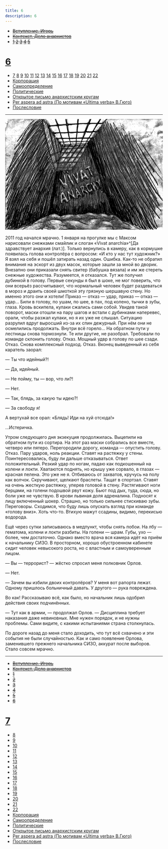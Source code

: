 ```yaml
---
title: 6
description: 6
---
```


- ~~[Вступление. Игорь](./1.md)~~
- ~~[Контекст. Дело анархистов](./2.md)~~
- ~~[1](./3.md)  [2](./4.md)  [3](./5.md)  [4](./6.md)  [5](./7.md)~~
# [6](./8.md)  
- [7](./9.md)  [8](./10.md)  [9](./11.md)  [10](./12.md)  [11](./13.md)  [12](./14.md)  [13](./15.md)  [14](./16.md)  [15](./17.md)  [16](./18.md)  [17](./19.md)  [18](./20.md)  [19](./21.md)  [20](./22.md)  [21](./23.md)  [22](./24.md)
- [Корпорация](./25.md)
- [Самоопределение](./26.md)
- [Политические](./27.md)
- [Открытое письмо анархистским кругам](./28.md)
- [Per aspera ad astra (По мотивам «Ultima verba» В.Гюго)](./29.md)
- [Послесловие](./30.md)

---

![](./img/4.png)

2011 год начался мрачно. 1 января на прогулке мы с Максом нарисовали снежками смайлик и слоган «Vivat anarchia»^[Да здравствует анархия (лат.)]. Только вернулись в камеру, как в кормушке появилась голова контролёра с вопросом: «И кто у нас тут художник?» Я взял на себя и пошёл затирать назад один. Ошибка. Как-то не обратил внимания на эскорт из двух масок, которые зашли за мной во дворик. Внезапно они приказали снять свитер (бабушка вязала) и им же стереть снежные художества. Разумеется, я отказался. Тут же получил дубинкой в голову. Первые секунды я был в шоке, не мог поверить, что они всерьёз рассчитывают, что нормальный человек будет раздеваться в мороз и драить своей шмоткой эту грязную шершавую стену. Но именно этого они и хотели! Приказ — отказ — удар, приказ — отказ — удар… Били в голову, по ушам, по шее, в пах, под колено, тычки в зубы, глаза. Кровь вскипела, кулаки сжались сами собой. Увидев такой поворот, маски отошли на пару шагов и встали с дубинками наперевес, орали, чтобы разжал кулаки, но я их уже не слышал. Ситуацию разрулил вдруг выросший из-за их спин дежурный. При нём они не осмелились продолжать. Внутри всё горело… На обратном пути у лестницы снова тормознули. Те или другие, не разобрал. Требовали по команде склонить голову. Отказ. Мощный удвр в голову по шее сзади. Отказ. Снова комплексный подход. Отказ. Вконец выведенный из себя каратель заорал:

— Ты что идейный?!

— Да, идейный.

— Не пойму, ты — вор, что ли?!

— Нет.

— Так, блядь, за какую ты идею?!

— За свободу я!

А вертухай все орал: «Блядь! Иди на хуй отсюда!»

…Истеричка.

Утром следующего дня экзекуция продолжилась. Выцепили на обратном пути из сортира. На этот раз маски собрались все вместе, четверо или пятеро. Перегородили дорогу, команда — опустить голову. Отказ. Пару ударов, ноль реакции. Ставят на растяжку у стены. Поинтересовались, буду ли дальше отказываться. Ответ положительный. Резкий удар по ногам, падаю как подкошенный на колени и локти. Хватаются поднять, но крышу уже сорвало, в глазах — красная пелена. Это уже не я. Отбиваюсь от захватов, кручусь на полу как волчок. Скручивают, щелкают браслеты. Тащат в спортзал. Ставят на очень жесткую растяжку, уперев головой в стену. Растягивают ноги берцами, на голени подошвой рвут кожу. Бьют под дых, туда, сюда, но боли уже не чувствую. В крови львиная доля адреналина. Подносят к лицу включенный шокер. Страшно, но только сильнее стискиваю зубы. Переговоры. Сходимся, что буду лишь опускать взгляд при команде «голову вниз». Хоть что-то. Втихую мажут ссадины, видимо, перекисью водорода.

Ещё через сутки записываюсь в медпункт, чтобы снять побои. На лбу — гематома, колени и локти разбиты. На голени — шрам. Губы, ухо — более, чем достаточно. Однако вместо врача вся камера идёт на приём к начальнику СИЗО. В просторном, хорошо обустроенном кабинете сидит человек невысокого роста, но с властным и самоуверенным лицом.

— Вы — террорист? — жёстко спросил меня полковник Орлов.

— Нет.

— Зачем вы избили двоих контролёров? У меня вот рапорта лежат. Одному пришлось больничный давать. У другого — рука повреждена.

Во как! Рассказываю всё, как было, но начальник лишь одобрил действия своих подчинённых.

— Тут как в армии, — продолжал Орлов. — Дисциплина требует наказания даже невиновных. Мне нужен порядок, и не нужны проблемы. Сами видите, с какими испытаниями страна столкнулась.

По дороге назад до меня стало доходить, что тут всё схвачено и эти события не были случайностью. Как и само появление Орлова, заменившего прежнего начальника СИЗО, аккурат после выборов. Стало совсем мрачно.




---

- ~~[Вступление. Игорь](./1.md)~~
- ~~[Контекст. Дело анархистов](./2.md)~~
- ~~[1](./3.md)~~
- ~~[2](./4.md)~~
- ~~[3](./5.md)~~
- ~~[4](./6.md)~~
- ~~[5](./7.md)~~
- ~~[6](./8.md)~~
# [7](./9.md)
- [8](./10.md)
- [9](./11.md)
- [10](./12.md)
- [11](./13.md)
- [12](./14.md)
- [13](./15.md)
- [14](./16.md)
- [15](./17.md)
- [16](./18.md)
- [17](./19.md)
- [18](./20.md)
- [19](./21.md)
- [20](./22.md)
- [21](./23.md)
- [22](./24.md)
- [Корпорация](./25.md)
- [Самоопределение](./26.md)
- [Политические](./27.md)
- [Открытое письмо анархистским кругам](./28.md)
- [Per aspera ad astra (По мотивам «Ultima verba» В.Гюго)](./29.md)
- [Послесловие](./30.md)
